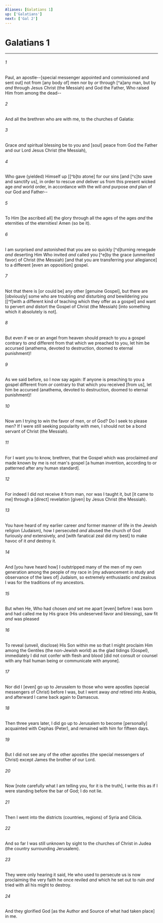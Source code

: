 ```yaml
---
Aliases: [Galatians 1]
up: ['Galatians']
next: ['Gal 2']
---
```

# Galatians 1

***














###### 1 






Paul, an apostle--[special messenger appointed and commissioned and sent out] not from [any body of] men nor by _or_ through [^a]any man, but by _and_ through Jesus Christ (the Messiah) and God the Father, Who raised Him from among the dead-- 













###### 2 






And all the brethren who are with me, to the churches of Galatia: 













###### 3 






Grace _and_ spiritual blessing be to you and [soul] peace from God the Father and our Lord Jesus Christ (the Messiah), 













###### 4 






Who gave (yielded) Himself up [[^b]to atone] for our sins [and [^c]to save and sanctify us], in order to rescue _and_ deliver us from this present wicked age _and_ world order, in accordance with the will _and_ purpose _and_ plan of our God and Father-- 













###### 5 






To Him [be ascribed all] the glory through all the ages of the ages _and_ the eternities of the eternities! Amen (so be it). 













###### 6 






I am surprised _and_ astonished that you are so quickly [^d]turning renegade _and_ deserting Him Who invited _and_ called you [^e]by the grace (unmerited favor) of Christ (the Messiah) [and that you are transferring your allegiance] to a different [even an opposition] gospel. 













###### 7 






Not that there is [or could be] any other [genuine Gospel], but there are [obviously] some who are troubling _and_ disturbing _and_ bewildering you [[^f]with a different kind of teaching which they offer as a gospel] and want to pervert _and_ distort the Gospel of Christ (the Messiah) [into something which it absolutely is not]. 













###### 8 






But even if we or an angel from heaven should preach to you a gospel contrary to _and_ different from that which we preached to you, let him be accursed (anathema, devoted to destruction, doomed to eternal punishment)! 













###### 9 






As we said before, so I now say again: If anyone is preaching to you a gospel different from _or_ contrary to that which you received [from us], let him be accursed (anathema, devoted to destruction, doomed to eternal punishment)! 













###### 10 






Now am I trying to win the favor of men, or of God? Do I seek to please men? If I were still seeking popularity with men, I should not be a bond servant of Christ (the Messiah). 













###### 11 






For I want you to know, brethren, that the Gospel which was proclaimed _and_ made known by me is not man's gospel [a human invention, according to or patterned after any human standard]. 













###### 12 






For indeed I did not receive it from man, nor was I taught it, but [it came to me] through a [direct] revelation [given] by Jesus Christ (the Messiah). 













###### 13 






You have heard of my earlier career _and_ former manner of life in the Jewish religion (Judaism), how I persecuted _and_ abused the church of God furiously _and_ extensively, and [with fanatical zeal did my best] to make havoc of it _and_ destroy it. 













###### 14 






And [you have heard how] I outstripped many of the men of my own generation among the people of my race in [my advancement in study and observance of the laws of] Judaism, so extremely enthusiastic _and_ zealous I was for the traditions of my ancestors. 













###### 15 






But when He, Who had chosen _and_ set me apart [even] before I was born and had called me by His grace (His undeserved favor and blessing), saw fit _and_ was pleased 













###### 16 






To reveal (unveil, disclose) His Son within me so that I might proclaim Him among the Gentiles (the non-Jewish world) as the glad tidings (Gospel), immediately I did not confer with flesh and blood [did not consult or counsel with any frail human being or communicate with anyone]. 













###### 17 






Nor did I [even] go up to Jerusalem to those who were apostles (special messengers of Christ) before I was, but I went away _and_ retired into Arabia, and afterward I came back again to Damascus. 













###### 18 






Then three years later, I did go up to Jerusalem to become [personally] acquainted with Cephas (Peter), and remained with him for fifteen days. 













###### 19 






But I did not see any of the other apostles (the special messengers of Christ) except James the brother of our Lord. 













###### 20 






Now [note carefully what I am telling you, for it is the truth], I write this as if I were standing before the bar of God; I do not lie. 













###### 21 






Then I went into the districts (countries, regions) of Syria and Cilicia. 













###### 22 






And so far I was still unknown by sight to the churches of Christ in Judea (the country surrounding Jerusalem). 













###### 23 






They were only hearing it said, He who used to persecute us is now proclaiming the very faith he once reviled _and_ which he set out to ruin _and_ tried with all his might to destroy. 













###### 24 






And they glorified God [as the Author and Source of what had taken place] in me.
